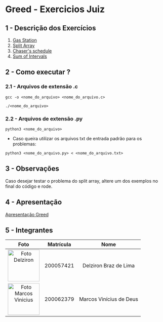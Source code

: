 # Greed - Exercicios Juiz

## 1 - Descrição dos Exercícios

1. [Gas Station](https://leetcode.com/problems/gas-station/)
2. [Split Array](https://leetcode.com/problems/split-array-largest-sum/)
3. [Chaser's schedule](https://www.codewars.com/kata/628df6b29070907ecb3c2d83)
4. [Sum of Intervals](https://www.codewars.com/kata/52b7ed099cdc285c300001cd)


## 2 - Como executar ?

### 2.1 - Arquivos de extensão .c
```
gcc -o <nome_do_arquivo> <nome_do_arquivo.c>
```

```
./<nome_do_arquivo>
```

### 2.2 - Arquivos de extensão .py
```
python3 <nome_do_arquivo>
```

- Caso queira utilizar os arquivos txt de entrada padrão para os problemas:

```
python3 <nome_do_arquivo.py> < <nome_do_arquivo.txt>
```

## 3 - Observações

Caso desejar testar o problema do split array, altere um dos exemplos no final do código e rode.

## 4 - Apresentação
[Apresentação Greed]()

## 5 - Integrantes

|                                                  **Foto**                                                   | **Matrícula** |        **Nome**         |
| :---------------------------------------------------------------------------------------------------------: | :-----------: | :---------------------: |
|     <img src="https://avatars.githubusercontent.com/DelzironBraz" width="100px;" alt="Foto Delziron"/>      |   200057421   |  Delziron Braz de Lima  |
| <img src="https://avatars.githubusercontent.com/u/87666623?v=4" width="100px;" alt="Foto Marcos Vinicius"/> |   200062379   | Marcos Vinícius de Deus |